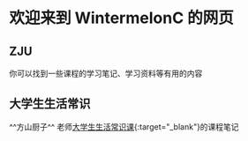 # 欢迎来到 WintermelonC 的网页

## ZJU

你可以找到一些课程的学习笔记、学习资料等有用的内容

## 大学生生活常识

^^方山厨子^^ 老师[大学生生活常识课](https://www.bilibili.com/video/BV1eWxneME3Q/){:target="_blank"}的课程笔记